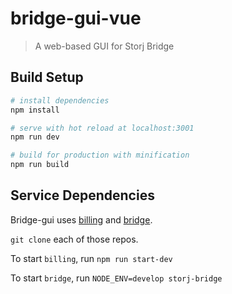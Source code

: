 # bridge-gui-vue

> A web-based GUI for Storj Bridge

## Build Setup

``` bash
# install dependencies
npm install

# serve with hot reload at localhost:3001
npm run dev

# build for production with minification
npm run build

```
## Service Dependencies

Bridge-gui uses [billing](https://github.com/Storj/billing) and [bridge](https://github.com/Storj/bridge).

`git clone` each of those repos.

To start `billing`, run `npm run start-dev`

To start `bridge`, run `NODE_ENV=develop storj-bridge`
